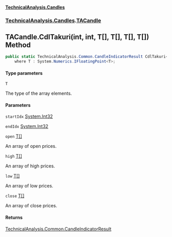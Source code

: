#### [TechnicalAnalysis.Candles](TechnicalAnalysis.Candles.md 'TechnicalAnalysis.Candles')
### [TechnicalAnalysis.Candles](TechnicalAnalysis.Candles.md#TechnicalAnalysis.Candles 'TechnicalAnalysis.Candles').[TACandle](TACandle.md 'TechnicalAnalysis.Candles.TACandle')

## TACandle.CdlTakuri<T>(int, int, T[], T[], T[], T[]) Method

```csharp
public static TechnicalAnalysis.Common.CandleIndicatorResult CdlTakuri<T>(int startIdx, int endIdx, T[] open, T[] high, T[] low, T[] close)
    where T : System.Numerics.IFloatingPoint<T>;
```
#### Type parameters

<a name='TechnicalAnalysis.Candles.TACandle.CdlTakuri_T_(int,int,T[],T[],T[],T[]).T'></a>

`T`

The type of the array elements.
#### Parameters

<a name='TechnicalAnalysis.Candles.TACandle.CdlTakuri_T_(int,int,T[],T[],T[],T[]).startIdx'></a>

`startIdx` [System.Int32](https://docs.microsoft.com/en-us/dotnet/api/System.Int32 'System.Int32')

<a name='TechnicalAnalysis.Candles.TACandle.CdlTakuri_T_(int,int,T[],T[],T[],T[]).endIdx'></a>

`endIdx` [System.Int32](https://docs.microsoft.com/en-us/dotnet/api/System.Int32 'System.Int32')

<a name='TechnicalAnalysis.Candles.TACandle.CdlTakuri_T_(int,int,T[],T[],T[],T[]).open'></a>

`open` [T](TACandle.CdlTakuri_T_(int,int,T[],T[],T[],T[]).md#TechnicalAnalysis.Candles.TACandle.CdlTakuri_T_(int,int,T[],T[],T[],T[]).T 'TechnicalAnalysis.Candles.TACandle.CdlTakuri<T>(int, int, T[], T[], T[], T[]).T')[[]](https://docs.microsoft.com/en-us/dotnet/api/System.Array 'System.Array')

An array of open prices.

<a name='TechnicalAnalysis.Candles.TACandle.CdlTakuri_T_(int,int,T[],T[],T[],T[]).high'></a>

`high` [T](TACandle.CdlTakuri_T_(int,int,T[],T[],T[],T[]).md#TechnicalAnalysis.Candles.TACandle.CdlTakuri_T_(int,int,T[],T[],T[],T[]).T 'TechnicalAnalysis.Candles.TACandle.CdlTakuri<T>(int, int, T[], T[], T[], T[]).T')[[]](https://docs.microsoft.com/en-us/dotnet/api/System.Array 'System.Array')

An array of high prices.

<a name='TechnicalAnalysis.Candles.TACandle.CdlTakuri_T_(int,int,T[],T[],T[],T[]).low'></a>

`low` [T](TACandle.CdlTakuri_T_(int,int,T[],T[],T[],T[]).md#TechnicalAnalysis.Candles.TACandle.CdlTakuri_T_(int,int,T[],T[],T[],T[]).T 'TechnicalAnalysis.Candles.TACandle.CdlTakuri<T>(int, int, T[], T[], T[], T[]).T')[[]](https://docs.microsoft.com/en-us/dotnet/api/System.Array 'System.Array')

An array of low prices.

<a name='TechnicalAnalysis.Candles.TACandle.CdlTakuri_T_(int,int,T[],T[],T[],T[]).close'></a>

`close` [T](TACandle.CdlTakuri_T_(int,int,T[],T[],T[],T[]).md#TechnicalAnalysis.Candles.TACandle.CdlTakuri_T_(int,int,T[],T[],T[],T[]).T 'TechnicalAnalysis.Candles.TACandle.CdlTakuri<T>(int, int, T[], T[], T[], T[]).T')[[]](https://docs.microsoft.com/en-us/dotnet/api/System.Array 'System.Array')

An array of close prices.

#### Returns
[TechnicalAnalysis.Common.CandleIndicatorResult](https://docs.microsoft.com/en-us/dotnet/api/TechnicalAnalysis.Common.CandleIndicatorResult 'TechnicalAnalysis.Common.CandleIndicatorResult')